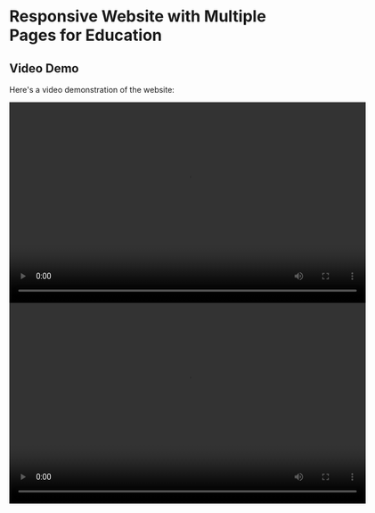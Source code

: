 # Responsive Website with Multiple Pages for Education

## Video Demo

Here's a video demonstration of the website:

<video width="640" height="360" controls>
  <source src="https://github.com/leylaEngineer/Education-Platform/blob/main/Responsive%20websit%20for%20education.mp4" type="video/mp4">
  Your browser does not support the video tag.
</video>


<video width="640" height="360" controls>
  <source src="https://github.com/leylaEngineer/Education-Platform/blob/main/Responsive%20websit%20for%20education(1).mp4" type="video/mp4">
  Your browser does not support the video tag.
</video>
